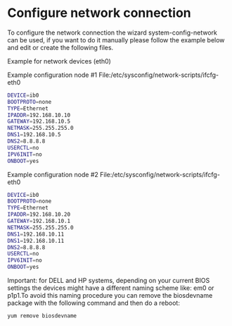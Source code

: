# Configure network connection

To configure the network connection the wizard system-config-network can be used, if you want to do it manually please follow the example below and edit or create the following files.

Example for network devices \(eth0\)

Example configuration node \#1 File:/etc/sysconfig/network-scripts/ifcfg-eth0

```bash
DEVICE=ib0
BOOTPROTO=none
TYPE=Ethernet
IPADDR=192.168.10.10
GATEWAY=192.168.10.5
NETMASK=255.255.255.0
DNS1=192.168.10.5
DNS2=8.8.8.8
USERCTL=no
IPV6INIT=no
ONBOOT=yes
```

Example configuration node \#2 File:/etc/sysconfig/network-scripts/ifcfg-eth0

```bash
DEVICE=ib0
BOOTPROTO=none
TYPE=Ethernet
IPADDR=192.168.10.20
GATEWAY=192.168.10.1
NETMASK=255.255.255.0
DNS1=192.168.10.11
DNS1=192.168.10.11
DNS2=8.8.8.8
USERCTL=no
IPV6INIT=no
ONBOOT=yes
```

Important: for DELL and HP systems, depending on your current BIOS settings the devices might have a different naming scheme like: em0 or p1p1.To avoid this naming procedure you can remove the biosdevname package with the following command and then do a reboot:

```bash
yum remove biosdevname
```

